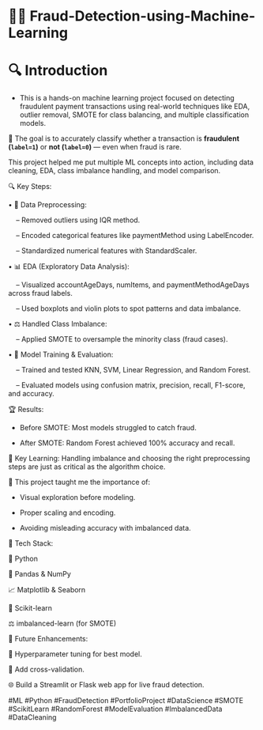 # 🕵️‍♂️ Fraud-Detection-using-Machine-Learning

# 🔍 Introduction

- This is a hands-on machine learning project focused on detecting fraudulent payment transactions using real-world techniques like EDA, outlier removal, SMOTE for class balancing, and multiple classification models.  

📌 The goal is to accurately classify whether a transaction is **fraudulent (`label=1`)** or **not (`label=0`)** — even when fraud is rare.


This project helped me put multiple ML concepts into action, including data cleaning, EDA, class imbalance handling, and model comparison.

🔍 Key Steps:

• 🧹 Data Preprocessing:

    – Removed outliers using IQR method.
    
    – Encoded categorical features like paymentMethod using LabelEncoder.
    
    – Standardized numerical features with StandardScaler.

• 📊 EDA (Exploratory Data Analysis):

    – Visualized accountAgeDays, numItems, and paymentMethodAgeDays across fraud labels.
    
    – Used boxplots and violin plots to spot patterns and data imbalance.

• ⚖️ Handled Class Imbalance:

    – Applied SMOTE to oversample the minority class (fraud cases).

• 🤖 Model Training & Evaluation:

    – Trained and tested KNN, SVM, Linear Regression, and Random Forest.
    
    – Evaluated models using confusion matrix, precision, recall, F1-score, and accuracy.

🏆 Results:

- Before SMOTE: Most models struggled to catch fraud.

- After SMOTE: Random Forest achieved 100% accuracy and recall.

📌 Key Learning: Handling imbalance and choosing the right preprocessing steps are just as critical as the algorithm choice.

🧠 This project taught me the importance of:

- Visual exploration before modeling.

- Proper scaling and encoding.

- Avoiding misleading accuracy with imbalanced data.

🔧 Tech Stack:

🐍 Python

🧮 Pandas & NumPy

📈 Matplotlib & Seaborn

🤖 Scikit-learn

⚖️ imbalanced-learn (for SMOTE)

📌 Future Enhancements:

🔄 Hyperparameter tuning for best model.

🧪 Add cross-validation.

🌐 Build a Streamlit or Flask web app for live fraud detection.

#ML #Python #FraudDetection #PortfolioProject #DataScience #SMOTE #ScikitLearn #RandomForest #ModelEvaluation #ImbalancedData #DataCleaning




